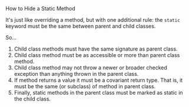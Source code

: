 How to Hide a Static Method

It's just like overriding a method, but with one additional rule: the `static` keyword must be the same between parent and child classes.

So...

1. Child class methods must have the same signature as parent class.
2. Child class method must be as accessible or more than parent class method.
3. Child class method may not throw a newer or broader checked exception than anything thrown in the parent class.
4. If method returns a value it must be a covariant return type. That is, it must be the same (or subclass) of method in parent class. 
5. Finally, static methods in the parent class must be marked as static in the child class. 
